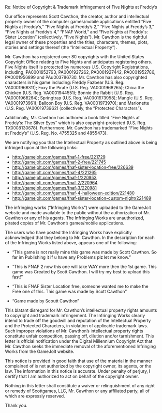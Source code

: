 Re: Notice of Copyright & Trademark Infringement of Five Nights at Freddy’s

Our office represents Scott Cawthon, the creator, author and intellectual property owner
of the computer games/mobile applications entitled “Five Nights at Freddy’s,” “Five Nights at
Freddy’s 2,” “Five Nights at Freddy’s 3,” “Five Nights at Freddy’s 4,” “FNAF World,” and
“Five Nights at Freddy's: Sister Location” (collectively, “Five Nights”). Mr. Cawthon is the
rightful legal owner of these properties and the titles, characters, themes, plots, stories and
settings thereof (the “Intellectual Property”).

Mr. Cawthon has registered over 80 copyrights with the United States Copyright Office
relating to Five Nights and anticipates registering others. Five Nights itself is protected by
numerous U.S. Copyright Registrations, including, PA0001952793, PA0001927262,
PA0001927442, PA0001952786, PA0001956899 and PAu003786730. Mr. Cawthon has also
copyrighted characters in his game including: Freddy Fazbear (U.S. Reg. VA0001968311); Foxy
the Pirate (U.S. Reg. VA0001968265); Chica the Chicken (U.S. Reg. VA0001944551); Bonnie
the Rabbit (U.S. Reg. VA0001968264); Springtrap (U.S. Reg. VA0001973958); Mangle (U.S.
Reg. VA0001973961); Balloon Boy (U.S. Reg. VA0001973970); and Marionette (U.S. Reg.
VA0001973962) (collectively, the “Protected Characters”).

Additionally, Mr. Cawthon has authored a book titled “Five Nights at Freddy’s: The
Silver Eyes” which is also copyright-protected (U.S. Reg. TX0008130678). Furthermore, Mr.
Cawthon has trademarked “Five Nights at Freddy’s” (U.S. Reg. No. 4755325 and 4855473).

We are notifying you that the Intellectual Property as outlined above is being infringed upon at
the following links:

- http://gamejolt.com/games/fnaf-1-free/221729
- http://gamejolt.com/games/fnaf-2-free/221745
- http://gamejolt.com/games/fnaf-sister-location-free/226639
- http://gamejolt.com/games/fnaf-4/221265
- http://gamejolt.com/games/fnaf-1/220953
- http://gamejolt.com/games/fnaf-2/220964
- http://gamejolt.com/games/fnaf-3/220981
- http://gamejolt.com/games/fnaf-4-halloween-edition/221480
- http://gamejolt.com/games/fnaf-sister-location-custom-night/221489

The infringing works (“Infringing Works”) were uploaded to the GameJolt website and
made available to the public without the authorization of Mr. Cawthon or any of his agents.
The Infringing Works are unauthorized, pirated copies of Mr. Cawthon’s games/mobile
applications.

The users who have posted the Infringing Works have explicitly acknowledged that they
belong to Mr. Cawthon. In the description for each of the Infringing Works listed above, appears
one of the following:

- “This game is not really mine this game was made by Scott Cawthon. So far im
Publishing it if u have any Problems plz let me know.”

- “This is FNAF 2 now this one will take WAY more then the 1st game. This game was
Created by Scott Cawthon. I will try my best to upload this fast!”

- “This is FNAF Sister Location free, someone wanted me to make the Free one of this.
This game was made by Scott Cawthon”

- “Game made by Scoutt Cawthon”

This blatant disregard for Mr. Cawthon’s intellectual property rights amounts to
copyright and trademark infringement. The Infringing Works clearly intend to trade off the
goodwill and reputation of the Intellectual Property and the Protected Characters, in violation of
applicable trademark laws. Such improper violations of Mr. Cawthon’s intellectual property
rights constitute unfair competition, passing off, dilution and/or tarnishment.
This letter is official notification under the Digital Millennium Copyright Act that Mr.
Cawthon seeks the immediate removal of the aforementioned Infringing Works from the
GameJolt website.

This notice is provided in good faith that use of the material in the manner complained of
is not authorized by the copyright owner, its agents, or the law. The information in this notice is
accurate. Under penalty of perjury, I certify that I am authorized to act on behalf of the copyright
owner.

Nothing in this letter shall constitute a waiver or relinquishment of any right or remedy of
Scottgames, LLC, Mr. Cawthon or any affiliated party, all of which are expressly reserved.

Thank you.
